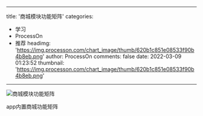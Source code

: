 
---
title: '商城模块功能矩阵'
categories: 
 - 学习
 - ProcessOn
 - 推荐
headimg: 'https://img.processon.com/chart_image/thumb/620b1c851e08533f90b4b8eb.png'
author: ProcessOn
comments: false
date: 2022-03-09 01:23:52
thumbnail: 'https://img.processon.com/chart_image/thumb/620b1c851e08533f90b4b8eb.png'
---

<div>   
<img class="thumb" alt="商城模块功能矩阵" src="https://img.processon.com/chart_image/thumb/620b1c851e08533f90b4b8eb.png" referrerpolicy="no-referrer">
<p>app内置商城功能矩阵</p>  
</div>
            